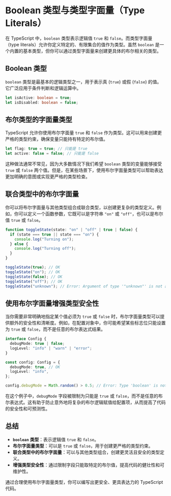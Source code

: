 # Boolean 类型与类型字面量（Type Literals）

在 TypeScript 中，`boolean` 类型表示逻辑值 `true` 和 `false`。而类型字面量（type literals）允许你定义特定的、有限集合的值作为类型。虽然 `boolean` 是一个内置的基本类型，但你可以通过类型字面量来创建更具体的布尔相关的类型。

## Boolean 类型

`boolean` 类型是最基本的逻辑类型之一，用于表示真 (`true`) 或假 (`false`) 的值。它广泛应用于条件判断和逻辑运算中。

```typescript
let isActive: boolean = true;
let isDisabled: boolean = false;
```

## 布尔类型的字面量类型

TypeScript 允许你使用布尔字面量 `true` 和 `false` 作为类型。这可以用来创建更严格的类型约束，确保变量只能持有特定的布尔值。

```typescript
let flag: true = true; // 只能是 true
let active: false = false; // 只能是 false
```

这种做法通常不常见，因为大多数情况下我们希望 `boolean` 类型的变量能够接受 `true` 或 `false` 两个值。但是，在某些场景下，使用布尔字面量类型可以帮助表达更加明确的意图或实现更严格的类型检查。

## 联合类型中的布尔字面量

你可以将布尔字面量与其他类型组合成联合类型，以创建更复杂的类型定义。例如，你可以定义一个函数参数，它既可以是字符串 `"on"` 或 `"off"`，也可以是布尔值 `true` 或 `false`。

```typescript
function toggleState(state: "on" | "off" | true | false) {
  if (state === true || state === "on") {
    console.log("Turning on");
  } else {
    console.log("Turning off");
  }
}

toggleState(true); // OK
toggleState("on"); // OK
toggleState(false); // OK
toggleState("off"); // OK
toggleState("unknown"); // Error: Argument of type '"unknown"' is not assignable to parameter of type '"on" | "off" | boolean'.
```

## 使用布尔字面量增强类型安全性

当你需要非常明确地指定某个值必须为 `true` 或 `false` 时，布尔字面量类型可以提供额外的安全性和清晰度。例如，在配置对象中，你可能希望某些标志位只能设置为 `true` 或 `false`，而不是任意的布尔表达式结果。

```typescript
interface Config {
  debugMode: true | false;
  logLevel: "info" | "warn" | "error";
}

const config: Config = {
  debugMode: true, // OK
  logLevel: "info",
};

config.debugMode = Math.random() > 0.5; // Error: Type 'boolean' is not assignable to type 'false | true'.
```

在这个例子中，`debugMode` 字段被限制为只能是 `true` 或 `false`，而不是任意的布尔表达式。这有助于防止意外地将复杂的布尔逻辑赋值给配置项，从而提高了代码的安全性和可预测性。

## 总结

- **`boolean` 类型**：表示逻辑值 `true` 和 `false`。
- **布尔字面量类型**：可以是 `true` 或 `false`，用于创建更严格的类型约束。
- **联合类型中的布尔字面量**：可以与其他类型组合，创建更灵活且安全的类型定义。
- **增强类型安全性**：通过限制字段只能取特定的布尔值，提高代码的健壮性和可维护性。

通过合理使用布尔字面量类型，你可以编写出更安全、更具表达力的 TypeScript 代码。

